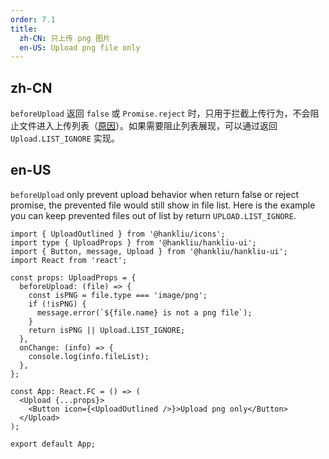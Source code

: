 ```yaml
---
order: 7.1
title:
  zh-CN: 只上传 png 图片
  en-US: Upload png file only
---
```


## zh-CN

`beforeUpload` 返回 `false` 或 `Promise.reject` 时，只用于拦截上传行为，不会阻止文件进入上传列表（[原因](https://github.com/ant-design/ant-design/issues/15561#issuecomment-475108235)）。如果需要阻止列表展现，可以通过返回 `Upload.LIST_IGNORE` 实现。

## en-US

`beforeUpload` only prevent upload behavior when return false or reject promise, the prevented file would still show in file list. Here is the example you can keep prevented files out of list by return `UPLOAD.LIST_IGNORE`.

```tsx
import { UploadOutlined } from '@hankliu/icons';
import type { UploadProps } from '@hankliu/hankliu-ui';
import { Button, message, Upload } from '@hankliu/hankliu-ui';
import React from 'react';

const props: UploadProps = {
  beforeUpload: (file) => {
    const isPNG = file.type === 'image/png';
    if (!isPNG) {
      message.error(`${file.name} is not a png file`);
    }
    return isPNG || Upload.LIST_IGNORE;
  },
  onChange: (info) => {
    console.log(info.fileList);
  },
};

const App: React.FC = () => (
  <Upload {...props}>
    <Button icon={<UploadOutlined />}>Upload png only</Button>
  </Upload>
);

export default App;
```
